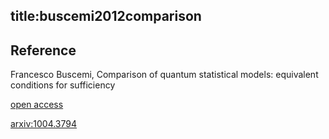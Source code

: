 title:buscemi2012comparison
---

## Reference

Francesco Buscemi, Comparison of quantum statistical models: equivalent conditions for sufficiency

[open access](https://link.springer.com/article/10.1007%2Fs00220-012-1421-3)

[arxiv:1004.3794](https://arxiv.org/abs/1004.3794)




